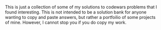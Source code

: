 This is just a collection of some of my solutions to codewars problems that I found interesting.
This is not intended to be a solution bank for anyone wanting to copy and paste answers, but rather a portfoilio of some projects of mine. However, I cannot stop you if you do copy my work.
